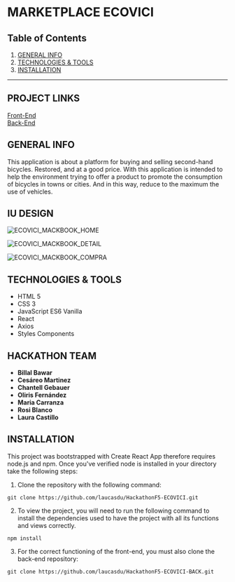 
MARKETPLACE ECOVICI 
============

## Table of Contents
1. [GENERAL INFO](#GENERAL-INFO)
2. [TECHNOLOGIES & TOOLS](#TECHNOLOGIES-TOOLS)
3. [INSTALLATION](#INSTALLATION_)

***


## PROJECT LINKS

[Front-End](https://github.com/laucasdu/HackathonF5-ECOVICI)</br>
[Back-End](https://github.com/laucasdu/HackathonF5-ECOVICI-BACK)


## GENERAL INFO

This application is about a platform for buying and selling second-hand bicycles. Restored, and at a good price.
With this application is intended to help the environment trying to offer a product to promote the consumption of bicycles in towns or cities. And in this way, reduce to the maximum the use of vehicles.


## IU DESIGN

![ECOVICI_MACKBOOK_HOME](https://user-images.githubusercontent.com/102957525/182260633-7f7da724-8661-4002-93eb-9f146010f033.jpg)

![ECOVICI_MACKBOOK_DETAIL](https://user-images.githubusercontent.com/102957525/182260629-620d3ea6-e247-4019-bd09-019cba8a936c.jpg)

![ECOVICI_MACKBOOK_COMPRA](https://user-images.githubusercontent.com/102957525/182260621-3f8097ca-d659-45e1-a502-2af989049ec6.jpg)


## TECHNOLOGIES & TOOLS
- HTML 5
- CSS 3
- JavaScript ES6 Vanilla
- React
- Axios
- Styles Components 


## HACKATHON TEAM 

* **Billal Bawar**
* **Cesáreo Martinez**
* **Chantell Gebauer** 
* **Oliris Fernández** 
* **Maria Carranza** 
* **Rosi Blanco**
* **Laura Castillo**


## INSTALLATION

This project was bootstrapped with Create React App therefore requires node.js and npm. Once you've verified node is installed in your directory take the following steps:

1. Clone the repository with the following command:  
```
git clone https://github.com/laucasdu/HackathonF5-ECOVICI.git
```

2. To view the project, you will need to run the following command to install the dependencies used to have the project with all its functions and views correctly.

```
npm install
```

3. For the correct functioning of the front-end, you must also clone the back-end repository:
```
git clone https://github.com/laucasdu/HackathonF5-ECOVICI-BACK.git
```









